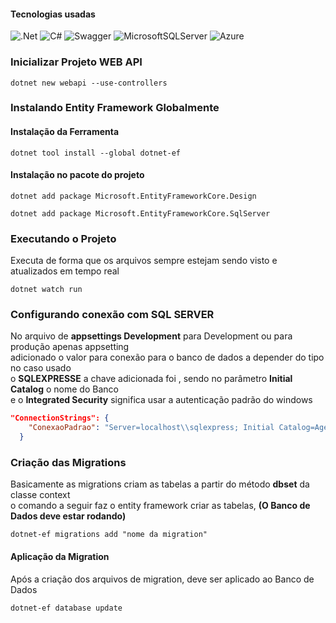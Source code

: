 #### Tecnologias usadas

![.Net](https://img.shields.io/badge/.NET-5C2D91?style=for-the-badge&logo=.net&logoColor=white)
![C#](https://img.shields.io/badge/c%23-%23239120.svg?style=for-the-badge&logo=csharp&logoColor=white)
![Swagger](https://img.shields.io/badge/-Swagger-%23Clojure?style=for-the-badge&logo=swagger&logoColor=white)
![MicrosoftSQLServer](https://img.shields.io/badge/Microsoft%20SQL%20Server-CC2927?style=for-the-badge&logo=microsoft%20sql%20server&logoColor=white)
![Azure](https://img.shields.io/badge/azure-%230072C6.svg?style=for-the-badge&logo=microsoftazure&logoColor=white)



### Inicializar Projeto WEB API

```dotnet
dotnet new webapi --use-controllers
```

### Instalando Entity Framework Globalmente

#### Instalação da Ferramenta
 ```dotnet
 dotnet tool install --global dotnet-ef
 ```
#### Instalação no pacote do projeto 
 ```dotnet
 dotnet add package Microsoft.EntityFrameworkCore.Design
 ```
```dotnet
dotnet add package Microsoft.EntityFrameworkCore.SqlServer
```

### Executando o Projeto

Executa de forma que os arquivos sempre estejam sendo visto e
atualizados em tempo real  

 ```dotnet
 dotnet watch run
 ```
### Configurando conexão com SQL SERVER

No arquivo de **appsettings Development** para Development ou para produção apenas appsetting  
adicionado o valor para  conexão para o banco de dados a depender do tipo no caso usado  
o **SQLEXPRESSE** a chave adicionada foi , sendo no parâmetro **Initial Catalog** o nome do Banco  
e o  **Integrated Security** significa usar a autenticação padrão do windows
```json
"ConnectionStrings": {
    "ConexaoPadrao": "Server=localhost\\sqlexpress; Initial Catalog=Agenda; Integrated Security=True;TrustServerCertificate=True"
  }
```

### Criação das Migrations
Basicamente as migrations criam as tabelas a partir do método **dbset** da classe context  
o comando a seguir faz o entity framework criar as tabelas, **(O Banco de Dados deve estar rodando)**  

```dotnet
dotnet-ef migrations add "nome da migration"
``` 
#### Aplicação da Migration
Após a criação dos arquivos de migration, deve ser aplicado ao Banco de Dados

```dotnet
dotnet-ef database update
```